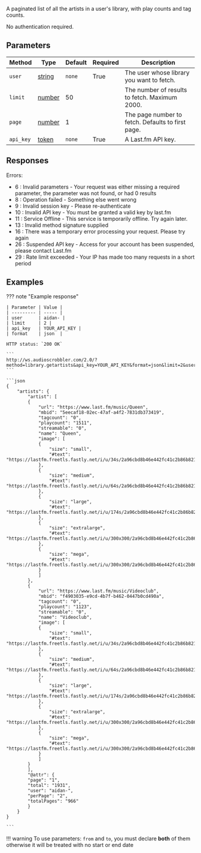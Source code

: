 A paginated list of all the artists in a user's library, with play counts and tag counts.

No authentication required.

## Parameters
| Method         | Type                                                                                               | Default    | Required | Description                                            |
| -------------- | -------------------------------------------------------------------------------------------------- | ---------- | -------- | ------------------------------------------------------ |
| `user`         |[string](https://developer.mozilla.org/en-US/docs/Web/JavaScript/Reference/Global_Objects/String)   |`none`      | True | The user whose library you want to fetch.
| `limit`        |[number](https://developer.mozilla.org/en-US/docs/Web/JavaScript/Reference/Global_Objects/Number)   | 50  |             | The number of results to fetch. Maximum 2000.
| `page`         |[number](https://developer.mozilla.org/en-US/docs/Web/JavaScript/Reference/Global_Objects/Number)   | 1       |             | The page number to fetch. Defaults to first page.
| `api_key`      |[token](https://www.last.fm/api/account/create)                                                     |`none`      | True | A Last.fm API key.

## Responses
Errors:

- 6 : Invalid parameters - Your request was either missing a required parameter, the parameter was not found, or had 0 results
- 8 : Operation failed - Something else went wrong  
- 9 : Invalid session key - Please re-authenticate  
- 10 : Invalid API key - You must be granted a valid key by last.fm  
- 11 : Service Offline - This service is temporarily offline. Try again later.  
- 13 : Invalid method signature supplied  
- 16 : There was a temporary error processing your request. Please try again  
- 26 : Suspended API key - Access for your account has been suspended, please contact Last.fm  
- 29 : Rate limit exceeded - Your IP has made too many requests in a short period  

## Examples
??? note "Example response"

    | Parameter | Value |
    | --------- | ----- |
    | user      | aidan- |
    | limit     | 2 |
    | api_key   | YOUR_API_KEY |
    | format    | json  |

    HTTP status: `200 OK`

    ```
    http://ws.audioscrobbler.com/2.0/?method=library.getartists&api_key=YOUR_API_KEY&format=json&limit=2&user=aidan-
    ```

    ```json
    {
        "artists": {
            "artist": [
            {
                "url": "https://www.last.fm/music/Queen",
                "mbid": "5eecaf18-02ec-47af-a4f2-7831db373419",
                "tagcount": "0",
                "playcount": "1511",
                "streamable": "0",
                "name": "Queen",
                "image": [
                {
                    "size": "small",
                    "#text": "https://lastfm.freetls.fastly.net/i/u/34s/2a96cbd8b46e442fc41c2b86b821562f.png"
                },
                {
                    "size": "medium",
                    "#text": "https://lastfm.freetls.fastly.net/i/u/64s/2a96cbd8b46e442fc41c2b86b821562f.png"
                },
                {
                    "size": "large",
                    "#text": "https://lastfm.freetls.fastly.net/i/u/174s/2a96cbd8b46e442fc41c2b86b821562f.png"
                },
                {
                    "size": "extralarge",
                    "#text": "https://lastfm.freetls.fastly.net/i/u/300x300/2a96cbd8b46e442fc41c2b86b821562f.png"
                },
                {
                    "size": "mega",
                    "#text": "https://lastfm.freetls.fastly.net/i/u/300x300/2a96cbd8b46e442fc41c2b86b821562f.png"
                }
                ]
            },
            {
                "url": "https://www.last.fm/music/Videoclub",
                "mbid": "f4903035-e9cd-4b7f-b462-0447b0cd490a",
                "tagcount": "0",
                "playcount": "1123",
                "streamable": "0",
                "name": "Videoclub",
                "image": [
                {
                    "size": "small",
                    "#text": "https://lastfm.freetls.fastly.net/i/u/34s/2a96cbd8b46e442fc41c2b86b821562f.png"
                },
                {
                    "size": "medium",
                    "#text": "https://lastfm.freetls.fastly.net/i/u/64s/2a96cbd8b46e442fc41c2b86b821562f.png"
                },
                {
                    "size": "large",
                    "#text": "https://lastfm.freetls.fastly.net/i/u/174s/2a96cbd8b46e442fc41c2b86b821562f.png"
                },
                {
                    "size": "extralarge",
                    "#text": "https://lastfm.freetls.fastly.net/i/u/300x300/2a96cbd8b46e442fc41c2b86b821562f.png"
                },
                {
                    "size": "mega",
                    "#text": "https://lastfm.freetls.fastly.net/i/u/300x300/2a96cbd8b46e442fc41c2b86b821562f.png"
                }
                ]
            }
            ],
            "@attr": {
            "page": "1",
            "total": "1931",
            "user": "aidan-",
            "perPage": "2",
            "totalPages": "966"
            }
        }
    }
    
    ```

!!! warning
    To use parameters: `from` and `to`, you must declare **both** of them otherwise it will be treated with no start or end date